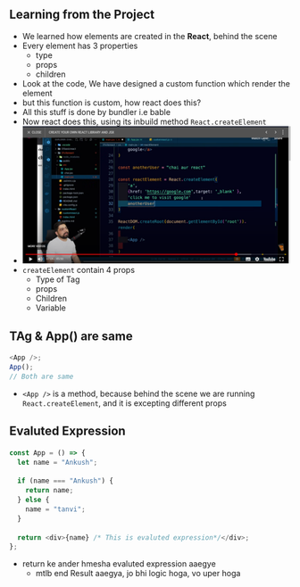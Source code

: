 ## Learning from the Project

- We learned how elements are created in the **React**, behind the scene
- Every element has 3 properties
  - type
  - props
  - children
- Look at the code, We have designed a custom function which render the element
- but this function is custom, how react does this?
- All this stuff is done by bundler i.e bable
- Now react does this, using its inbuild method `React.createElement`
- ![Custom React Image](../Assets/customReact.PNG)
- `createElement` contain 4 props
  - Type of Tag
  - props
  - Children
  - Variable

## TAg & App() are same

```javascript
<App />;
App();
// Both are same
```

- `<App />` is a method, because behind the scene we are running `React.createElement`, and it is excepting different props

## Evaluted Expression

```javascript
const App = () => {
  let name = "Ankush";

  if (name === "Ankush") {
    return name;
  } else {
    name = "tanvi";
  }

  return <div>{name} /* This is evaluted expression*/</div>;
};
```

- return ke ander hmesha evaluted expression aaegye
  - mtlb end Result aaegya, jo bhi logic hoga, vo uper hoga
